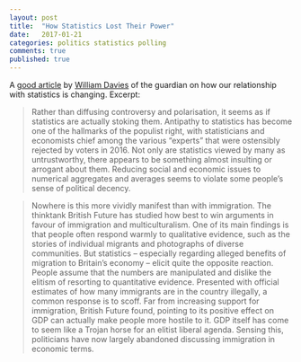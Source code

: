 ```yaml
---
layout: post
title:  "How Statistics Lost Their Power"
date:   2017-01-21
categories: politics statistics polling
comments: true
published: true
---
```


A [good article][1] by [William Davies][2] of the guardian on how our relationship with statistics is changing. Excerpt:

> Rather than diffusing controversy and polarisation, it seems as if statistics are actually stoking them. Antipathy to statistics has become one of the hallmarks of the populist right, with statisticians and economists chief among the various “experts” that were ostensibly rejected by voters in 2016. Not only are statistics viewed by many as untrustworthy, there appears to be something almost insulting or arrogant about them. Reducing social and economic issues to numerical aggregates and averages seems to violate some people’s sense of political decency.

> Nowhere is this more vividly manifest than with immigration. The thinktank British Future has studied how best to win arguments in favour of immigration and multiculturalism. One of its main findings is that people often respond warmly to qualitative evidence, such as the stories of individual migrants and photographs of diverse communities. But statistics – especially regarding alleged benefits of migration to Britain’s economy – elicit quite the opposite reaction. People assume that the numbers are manipulated and dislike the elitism of resorting to quantitative evidence. Presented with official estimates of how many immigrants are in the country illegally, a common response is to scoff. Far from increasing support for immigration, British Future found, pointing to its positive effect on GDP can actually make people more hostile to it. GDP itself has come to seem like a Trojan horse for an elitist liberal agenda. Sensing this, politicians have now largely abandoned discussing immigration in economic terms.



[1]: https://www.theguardian.com/politics/2017/jan/19/crisis-of-statistics-big-data-democracy

[2]: https://www.theguardian.com/profile/william-davies-author
